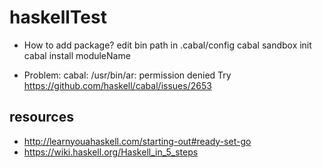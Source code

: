 # haskellTest

* How to add package?
    edit bin path in .cabal/config
    cabal sandbox init
    cabal install moduleName

* Problem: cabal: /usr/bin/ar: permission denied
    Try https://github.com/haskell/cabal/issues/2653

## resources
* http://learnyouahaskell.com/starting-out#ready-set-go
* https://wiki.haskell.org/Haskell_in_5_steps